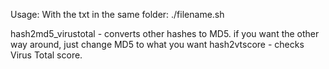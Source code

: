 Usage:
	With the txt in the same folder:
		./filename.sh
		
hash2md5_virustotal - converts other hashes to MD5. if you want the other way around, just change MD5 to what you want
hash2vtscore - checks Virus Total score.
